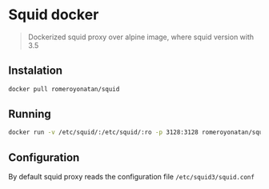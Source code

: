 # Squid docker
> Dockerized squid proxy over alpine image, where squid version with 3.5

## Instalation

```sh
docker pull romeroyonatan/squid
```

## Running

```sh
docker run -v /etc/squid/:/etc/squid/:ro -p 3128:3128 romeroyonatan/squid
```

## Configuration
By default squid proxy reads the configuration file `/etc/squid3/squid.conf`
